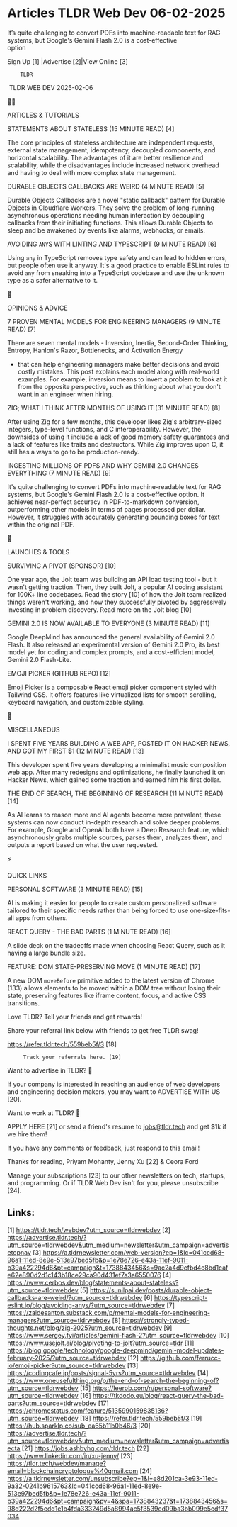 # Articles TLDR Web Dev 06-02-2025

It’s quite challenging to convert PDFs into machine-readable text
for RAG systems, but Google's Gemini Flash 2.0 is a cost-effective
option ‌ ‌ ‌ ‌ ‌ ‌ ‌ ‌ ‌ ‌ ‌ ‌ ‌ ‌ ‌ ‌ ‌ ‌ ‌ ‌ ‌ ‌ ‌ ‌ ‌ ‌  ‌ ‌ ‌ ‌ ‌ ‌ ‌ ‌ ‌ ‌ ‌ ‌ ‌ ‌ ‌ ‌ ‌ ‌ ‌ ‌ ‌ ‌ ‌ ‌ ‌ ‌ 


 Sign Up [1] |Advertise [2]|View Online [3] 

		TLDR 

 TLDR WEB DEV 2025-02-06

🧑‍💻 

ARTICLES & TUTORIALS

 STATEMENTS ABOUT STATELESS (15 MINUTE READ) [4] 

 The core principles of stateless architecture are independent
requests, external state management, idempotency, decoupled
components, and horizontal scalability. The advantages of it are
better resilience and scalability, while the disadvantages include
increased network overhead and having to deal with more complex state
management. 

 DURABLE OBJECTS CALLBACKS ARE WEIRD (4 MINUTE READ) [5] 

 Durable Objects Callbacks are a novel "static callback" pattern for
Durable Objects in Cloudflare Workers. They solve the problem of
long-running asynchronous operations needing human interaction by
decoupling callbacks from their initiating functions. This allows
Durable Objects to sleep and be awakened by events like alarms,
webhooks, or emails. 

 AVOIDING `ANY`S WITH LINTING AND TYPESCRIPT (9 MINUTE READ) [6] 

 Using `any` in TypeScript removes type safety and can lead to hidden
errors, but people often use it anyway. It's a good practice to enable
ESLint rules to avoid `any` from sneaking into a TypeScript codebase
and use the unknown type as a safer alternative to it. 

🧠 

OPINIONS & ADVICE

 7 PROVEN MENTAL MODELS FOR ENGINEERING MANAGERS (9 MINUTE READ) [7] 

 There are seven mental models - Inversion, Inertia, Second-Order
Thinking, Entropy, Hanlon's Razor, Bottlenecks, and Activation Energy
- that can help engineering managers make better decisions and avoid
costly mistakes. This post explains each model along with real-world
examples. For example, inversion means to invert a problem to look at
it from the opposite perspective, such as thinking about what you
don't want in an engineer when hiring. 

 ZIG; WHAT I THINK AFTER MONTHS OF USING IT (31 MINUTE READ) [8] 

 After using Zig for a few months, this developer likes Zig's
arbitrary-sized integers, type-level functions, and C
interoperability. However, the downsides of using it include a lack of
good memory safety guarantees and a lack of features like traits and
destructors. While Zig improves upon C, it still has a ways to go to
be production-ready. 

 INGESTING MILLIONS OF PDFS AND WHY GEMINI 2.0 CHANGES EVERYTHING (7
MINUTE READ) [9] 

 It's quite challenging to convert PDFs into machine-readable text for
RAG systems, but Google's Gemini Flash 2.0 is a cost-effective option.
It achieves near-perfect accuracy in PDF-to-markdown conversion,
outperforming other models in terms of pages processed per dollar.
However, it struggles with accurately generating bounding boxes for
text within the original PDF. 

🚀 

LAUNCHES & TOOLS

 SURVIVING A PIVOT (SPONSOR) [10] 

 One year ago, the Jolt team was building an API load testing tool -
but it wasn't getting traction. Then, they built Jolt, a popular AI
coding assistant for 100K+ line codebases. Read the story [10] of how
the Jolt team realized things weren't working, and how they
successfully pivoted by aggressively investing in problem discovery.
Read more on the Jolt blog [10] 

 GEMINI 2.0 IS NOW AVAILABLE TO EVERYONE (3 MINUTE READ) [11] 

 Google DeepMind has announced the general availability of Gemini 2.0
Flash. It also released an experimental version of Gemini 2.0 Pro, its
best model yet for coding and complex prompts, and a cost-efficient
model, Gemini 2.0 Flash-Lite. 

 EMOJI PICKER (GITHUB REPO) [12] 

 Emoji Picker is a composable React emoji picker component styled with
Tailwind CSS. It offers features like virtualized lists for smooth
scrolling, keyboard navigation, and customizable styling. 

🎁 

MISCELLANEOUS

 I SPENT FIVE YEARS BUILDING A WEB APP, POSTED IT ON HACKER NEWS, AND
GOT MY FIRST $1 (12 MINUTE READ) [13] 

 This developer spent five years developing a minimalist music
composition web app. After many redesigns and optimizations, he
finally launched it on Hacker News, which gained some traction and
earned him his first dollar. 

 THE END OF SEARCH, THE BEGINNING OF RESEARCH (11 MINUTE READ) [14] 

 As AI learns to reason more and AI agents become more prevalent,
these systems can now conduct in-depth research and solve deeper
problems. For example, Google and OpenAI both have a Deep Research
feature, which asynchronously grabs multiple sources, parses them,
analyzes them, and outputs a report based on what the user requested. 

⚡ 

QUICK LINKS

 PERSONAL SOFTWARE (3 MINUTE READ) [15] 

 AI is making it easier for people to create custom personalized
software tailored to their specific needs rather than being forced to
use one-size-fits-all apps from others. 

 REACT QUERY - THE BAD PARTS (1 MINUTE READ) [16] 

 A slide deck on the tradeoffs made when choosing React Query, such as
it having a large bundle size. 

 FEATURE: DOM STATE-PRESERVING MOVE (1 MINUTE READ) [17] 

 A new DOM `moveBefore` primitive added to the latest version of
Chrome (133) allows elements to be moved within a DOM tree without
losing their state, preserving features like iframe content, focus,
and active CSS transitions. 

Love TLDR? Tell your friends and get rewards!

 Share your referral link below with friends to get free TLDR swag! 

 https://refer.tldr.tech/559beb5f/3 [18] 

		 Track your referrals here. [19] 

Want to advertise in TLDR? 📰

 If your company is interested in reaching an audience of web
developers and engineering decision makers, you may want to ADVERTISE
WITH US [20]. 

Want to work at TLDR? 💼

 APPLY HERE [21] or send a friend's resume to jobs@tldr.tech and get
$1k if we hire them! 

 If you have any comments or feedback, just respond to this email! 

Thanks for reading, 
Priyam Mohanty, Jenny Xu [22] & Ceora Ford 

 Manage your subscriptions [23] to our other newsletters on tech,
startups, and programming. Or if TLDR Web Dev isn't for you, please
unsubscribe [24]. 

 

Links:
------
[1] https://tldr.tech/webdev?utm_source=tldrwebdev
[2] https://advertise.tldr.tech/?utm_source=tldrwebdev&utm_medium=newsletter&utm_campaign=advertisetopnav
[3] https://a.tldrnewsletter.com/web-version?ep=1&lc=041ccd68-96a1-11ed-8e9e-513e97bed5fb&p=1e78e726-e43a-11ef-9011-b39a422294d6&pt=campaign&t=1738843456&s=9ac2a4d9cfbd4c8bd1cafe62e890d2d1c143b18ce29ca90d431ef7a3a6550076
[4] https://www.cerbos.dev/blog/statements-about-stateless?utm_source=tldrwebdev
[5] https://sunilpai.dev/posts/durable-object-callbacks-are-weird/?utm_source=tldrwebdev
[6] https://typescript-eslint.io/blog/avoiding-anys/?utm_source=tldrwebdev
[7] https://zaidesanton.substack.com/p/mental-models-for-engineering-managers?utm_source=tldrwebdev
[8] https://strongly-typed-thoughts.net/blog/zig-2025?utm_source=tldrwebdev
[9] https://www.sergey.fyi/articles/gemini-flash-2?utm_source=tldrwebdev
[10] https://www.usejolt.ai/blog/pivoting-to-jolt?utm_source=tldr
[11] https://blog.google/technology/google-deepmind/gemini-model-updates-february-2025/?utm_source=tldrwebdev
[12] https://github.com/ferrucc-io/emoji-picker?utm_source=tldrwebdev
[13] https://codingcafe.jp/posts/signal-5yrs?utm_source=tldrwebdev
[14] https://www.oneusefulthing.org/p/the-end-of-search-the-beginning-of?utm_source=tldrwebdev
[15] https://leerob.com/n/personal-software?utm_source=tldrwebdev
[16] https://tkdodo.eu/blog/react-query-the-bad-parts?utm_source=tldrwebdev
[17] https://chromestatus.com/feature/5135990159835136?utm_source=tldrwebdev
[18] https://refer.tldr.tech/559beb5f/3
[19] https://hub.sparklp.co/sub_ea65b11b0b46/3
[20] https://advertise.tldr.tech/?utm_source=tldrwebdev&utm_medium=newsletter&utm_campaign=advertisecta
[21] https://jobs.ashbyhq.com/tldr.tech
[22] https://www.linkedin.com/in/xu-jenny/
[23] https://tldr.tech/webdev/manage?email=blockchaincryptologue%40gmail.com
[24] https://a.tldrnewsletter.com/unsubscribe?ep=1&l=e8d201ca-3e93-11ed-9a32-0241b9615763&lc=041ccd68-96a1-11ed-8e9e-513e97bed5fb&p=1e78e726-e43a-11ef-9011-b39a422294d6&pt=campaign&pv=4&spa=1738843237&t=1738843456&s=98d222d2f5edd1e1b4fda333249d5a8994ac5f3539ed09ba3bb099e5cdf37034